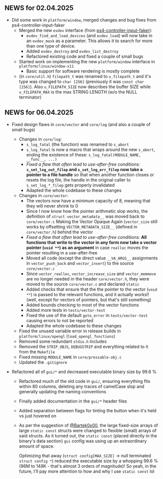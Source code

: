 ## NEWS for 02.04.2025

* Did some work in `platform/window`, merged changes and bug fixes from ps4-controller-input-faker
    * Merged the new `evdev` interface (from [ps4-controller-input-faker](https://github.com/jsoltan226/ps4-controller-input-faker)):
        * `evdev_find_and_load_devices` (and `evdev_load`) will now take in an `evdev_mask` as a parameter.
            This allows it to search for more than one type of device.
        * Added `evdev_destroy` and `evdev_list_destroy`
        * Refactored existing code and fixed a couple of small bugs
    * Started work on implementing the new `platform/window` interface in `platform/linux/window-x11`
        * Basic support for software rendering is mostly complete
    * (in `core/util.h`) `filepath_t` was renamed to `u_filepath_t` and it's type was changed to `char [256]` (previously it was `const char [256]`).
        Also `u_FILEPATH_SIZE` now describes the buffer SIZE while `u_FILEPATH_MAX` is the max STRING LENGTH (w/o the NULL terminator)

## NEWS for 06.04.2025

* Fixed design flaws in `core/vector` and `core/log` (and also a couple of small bugs)
    * Changes in `core/log`:
        * `s_log_fatal` (the function) was renamed to `s_abort`
        * `s_log_fatal` is now a macro that wraps around the new `s_abort`, ending the existence of these: `s_log_fatal(MODULE_NAME, __func__, ...)`
        * *Fixed a flaw that often lead to use-after-free conditions:* 
            **`s_set_log_out_filep` and `s_set_log_err_filep` now take a pointer to a file handle**
            so that when another function closes or resets the log file,
            the handle in the original caller to `s_set_log_*_filep` gets properly invalidated
        * Adapted the whole codebase to these changes
    * Changes in `core/vector`:
        * The vectors now have a minimum capacity of 8, meaning that they will never shrink to 0
        * Since I now know how the pointer arithmetic slop works,
            the definition of `struct vector_metadata__` was moved back to `core/vector.c` Making the Vector Opaque Again
            (`vector_size` still works by offsetting `VECTOR_METADATA_SIZE__` (defined in `core/vector.h`) behind the vector
        * *Fixed a flaw that often lead to use-after-free conditions:*
            **All functions that write to the vector in any form now take a vector pointer (`void **`) as an argument**
            in case `realloc` moves the pointer resulting in a use-after-free
        * Moved all code (except the direct value `__VA_ARGS__` assignments in `vector_push_back` and `vector_insert`) to the source `core/vector.c`
        * Since `vector_realloc`, `vector_increase_size` and `vector_memmove` are no longer needed in the header `core/vector.h`,
            they were moved to the source `core/vector.c` and declared `static`
        * Added checks that ensure that the the pointer to the vector (`void **`) is passed to the relevant functions,
            and it actually works!! (well, except for vectors of pointers, but that's still something)
        * Added bounds checking to most of the vector functions
        * Added more tests in `tests/vector-test`
        * Fixed the use of the default `goto_error` in `tests/vector-test` causing errors to not be reported
        * Adapted the whole codebase to these changes
    * Fixed the unused variable error in release builds in `platform/linux/opengl` (`load_opengl_functions`)
    * Removed some redundant `stdio.h` includes
    * Removed the `STRIP_OBJS`, `DEBUGSTRIP` and everything related to it from the `Makefile`
    * Fixed missing `MODULE_NAME` in `core/pressable-obj.c`
    * Updated the `.gitignore`

* Refactored all of `gui/*` and decreased executable binary size by 99.6 %
    * Refactored much of the old code in `gui/`, ensuring everything fits within 80 columns,
        deleting any traces of camelCase slop and generally updating the naming conventions
    * Finally added documentation in the `gui/*` header files
    * Added separation between flags for tinting the button when it's held vs just hovered on
    * As per the suggestion of [@Bartek0x00](https://github.com/Bartek0x00),
        the large fixed-size arrays of large `static const` structs were changed to flexible (small) arrays of said structs.
        As it turned out, the `static const` (placed directly in the binary's data section) `gui` config was using up an extraordinary amount of space. 

        Optimizing that away (`struct config[MAX_SIZE]` -> null terminated `struct config *`) reduced the executable size by a whopping 99.6 %
        (96M to 148K - that's almost 3 orders of magnitude)! So yeah, in the future, I'll pay more attention to how and why I use `static const` lol

